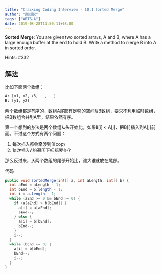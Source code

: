 ```yaml
---
title: "Cracking Coding Interview - 10.1 Sorted Merge"
author: "颇忒脱"
tags: ["ARTS-A"]
date: 2019-08-28T13:50:11+08:00
---
```


<!--more-->

**Sorted Merge**: You are given two sorted arrays, A and B, where A has a large enough buffer at the end to hold B. Write a method to merge B into A in sorted order.

Hints: #332

## 解法

比如下面两个数组：

```txt
A: [x1, x2, x3, _ , _ ]
B: [y1, y2]
```

两个数组都是有序的，数组A尾部有足够的空间放B数组，要求不利用临时数组，把B数组合并到A里，结果依然有序。

第一个想到的办法是两个数组从头开始比，如果B[i] < A[j]，把B[i]插入到A[j]前面。不过这个方式有两个问题：

1. 每次插入都会牵涉到值copy
2. 每次插入A的遍历下标都要变化

那么反过来，从两个数组的尾部开始比，谁大谁就放在尾部。

代码

```java
public void sortedMerge(int[] a, int aLength, int[] b) {
  int aEnd = aLength - 1;
  int bEnd = b.length - 1;
  int i = a.length - 1;
  while (aEnd >= 0 && bEnd >= 0) {
    if (a[aEnd] > b[bEnd]) {
      a[i] = a[aEnd];
      aEnd--;
    } else {
      a[i] = b[bEnd];
      bEnd--;
    }
    i--;
  }
  while (bEnd >= 0) {
    a[i] = b[bEnd];
    bEnd--;
    i--;
  }
}
```


